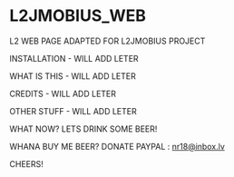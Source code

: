 # L2JMOBIUS_WEB
L2 WEB PAGE ADAPTED FOR L2JMOBIUS PROJECT


INSTALLATION - WILL ADD LETER

WHAT IS THIS - WILL ADD LETER

CREDITS - WILL ADD LETER



OTHER STUFF - WILL ADD LETER

WHAT NOW? LETS DRINK SOME BEER! 

WHANA BUY ME BEER? DONATE PAYPAL : nr18@inbox.lv

CHEERS!
